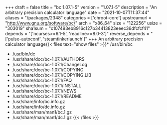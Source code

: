 +++
draft = false
title = "bc 1.07.1-5"
version = "1.07.1-5"
description = "An arbitrary precision calculator language"
date = "2021-10-07T11:37:44"
aliases = "/packages/2348"
categories = ['chroot-core']
upstreamurl = "http://www.gnu.org/software/bc/"
arch = "x86_64"
size = "122256"
usize = "303019"
sha1sum = "c107493eb8916c127b34413823eeec36dfcfcf41"
depends = "['ncurses>=6.1-5', 'readline>=8.0-3']"
reverse_depends = "['pulse-autoconf', 'steamtinkerlaunch']"
+++
An arbitrary precision calculator language{{< files text="show files" >}}* /usr/bin/bc
* /usr/bin/dc
* /usr/share/doc/bc-1.07.1/AUTHORS
* /usr/share/doc/bc-1.07.1/ChangeLog
* /usr/share/doc/bc-1.07.1/COPYING
* /usr/share/doc/bc-1.07.1/COPYING.LIB
* /usr/share/doc/bc-1.07.1/FAQ
* /usr/share/doc/bc-1.07.1/INSTALL
* /usr/share/doc/bc-1.07.1/NEWS
* /usr/share/doc/bc-1.07.1/README
* /usr/share/info/bc.info.gz
* /usr/share/info/dc.info.gz
* /usr/share/man/man1/bc.1.gz
* /usr/share/man/man1/dc.1.gz
{{< /files >}}